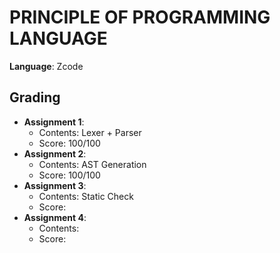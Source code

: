 # PRINCIPLE OF PROGRAMMING LANGUAGE
**Language**: Zcode


## Grading
- **Assignment 1**:
    - Contents: Lexer + Parser
    - Score: 100/100
- **Assignment 2**:
    - Contents: AST Generation
    - Score: 100/100
- **Assignment 3**:
    - Contents: Static Check
    - Score:
- **Assignment 4**:
    - Contents:
    - Score:
